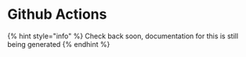 # Github Actions

{% hint style="info" %}
Check back soon, documentation for this is still being generated
{% endhint %}
